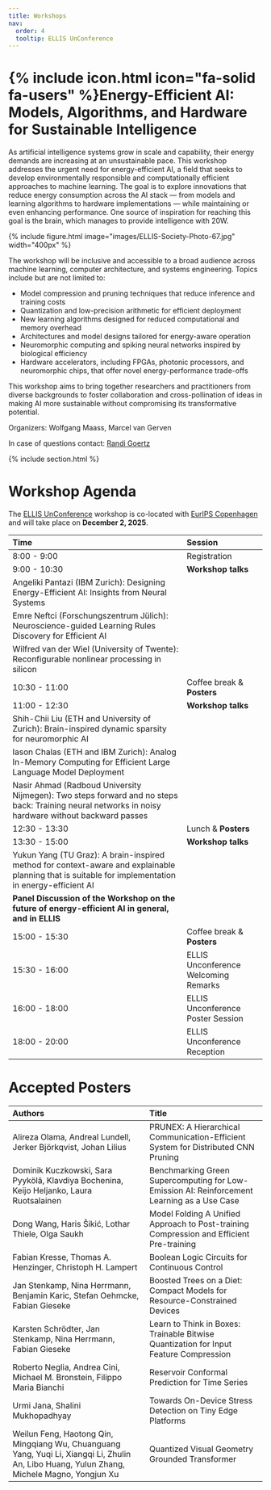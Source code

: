 ```yaml
---
title: Workshops
nav:
  order: 4
  tooltip: ELLIS UnConference
---
```


# {% include icon.html icon="fa-solid fa-users" %}Energy-Efficient AI: Models, Algorithms, and Hardware for Sustainable Intelligence

As artificial intelligence systems grow in scale and capability, their energy demands are increasing at an unsustainable pace. This workshop addresses the urgent need for energy-efficient AI, a field that seeks to develop environmentally responsible and computationally efficient approaches to machine learning. The goal is to explore innovations that reduce energy consumption across the AI stack — from models and learning algorithms to hardware implementations — while maintaining or even enhancing performance. One source of inspiration for reaching this goal is the brain, which manages to provide intelligence with 20W. 

{% include figure.html image="images/ELLIS-Society-Photo-67.jpg" width="400px" %}

The workshop will be inclusive and accessible to a broad audience across machine learning, computer architecture, and systems engineering. Topics include but are not limited to: 

- Model compression and pruning techniques that reduce inference and training costs
- Quantization and low-precision arithmetic for efficient deployment
- New learning algorithms designed for reduced computational and memory overhead
- Architectures and model designs tailored for energy-aware operation
- Neuromorphic computing and spiking neural networks inspired by biological efficiency
- Hardware accelerators, including FPGAs, photonic processors, and neuromorphic chips, that offer novel energy-performance trade-offs

This workshop aims to bring together researchers and practitioners from diverse backgrounds to foster collaboration and cross-pollination of ideas in making AI more sustainable without compromising its transformative potential.

Organizers: Wolfgang Maass, Marcel van Gerven

In case of questions contact: [Randi Goertz](mailto:randi.goertz@tugraz.at)

{% include section.html %}

# Workshop Agenda

The [ELLIS UnConference](https://eurips.cc/ellis/) workshop is co-located with [EurIPS Copenhagen](https://eurips.cc/) and will take place on **December 2, 2025**.

**Time** | **Session**
:--------|:-----------
8:00 - 9:00 | Registration  
9:00 - 10:30 | **Workshop talks**
  |  Angeliki Pantazi (IBM Zurich): Designing Energy-Efficient AI: Insights from Neural Systems  
  |  Emre Neftci (Forschungszentrum Jülich): Neuroscience-guided Learning Rules Discovery for Efficient AI
  |  Wilfred van der Wiel (University of Twente): Reconfigurable nonlinear processing in silicon
10:30 - 11:00 | Coffee break & **Posters**
11:00 - 12:30 | **Workshop talks** 
  |  Shih-Chii Liu (ETH and University of Zurich): Brain-inspired dynamic sparsity for neuromorphic AI  
  |  Iason Chalas (ETH and IBM Zurich): Analog In-Memory Computing for Efficient Large Language Model Deployment
  |  Nasir Ahmad (Radboud University Nijmegen): Two steps forward and no steps back: Training neural networks in noisy hardware without backward passes
12:30 - 13:30 | Lunch & **Posters**
13:30 - 15:00 | **Workshop talks** 
  |  Yukun Yang (TU Graz): A brain-inspired method for context-aware and explainable planning that is suitable for implementation in energy-efficient AI
  | **Panel Discussion of the Workshop on the future of energy-efficient AI in general, and in ELLIS**
15:00 - 15:30 | Coffee break & **Posters**
15:30 - 16:00 | ELLIS Unconference Welcoming Remarks  
16:00 - 18:00 | ELLIS Unconference Poster Session  
18:00 - 20:00 | ELLIS Unconference Reception

# Accepted Posters 

**Authors**|**Title**
:--------|:-----------
Alireza Olama, Andreal Lundell, Jerker Björkqvist, Johan Lilius | PRUNEX: A Hierarchical Communication-Efficient System for Distributed CNN Pruning
Dominik Kuczkowski, Sara Pyykölä, Klavdiya Bochenina, Keijo Heljanko, Laura Ruotsalainen | Benchmarking Green Supercomputing for Low-Emission AI: Reinforcement Learning as a Use Case
Dong Wang, Haris Šikić, Lothar Thiele, Olga Saukh | Model Folding A Unified Approach to Post-training Compression and Efficient Pre-training
Fabian Kresse, Thomas A. Henzinger, Christoph H. Lampert | Boolean Logic Circuits for Continuous Control
Jan Stenkamp, Nina Herrmann, Benjamin Karic, Stefan Oehmcke, Fabian Gieseke | Boosted Trees on a Diet: Compact Models for Resource-Constrained Devices
Karsten Schrödter, Jan Stenkamp, Nina Herrmann, Fabian Gieseke | Learn to Think in Boxes: Trainable Bitwise Quantization for Input Feature Compression
Roberto Neglia, Andrea Cini, Michael M. Bronstein, Filippo Maria Bianchi | Reservoir Conformal Prediction for Time Series
Urmi Jana, Shalini Mukhopadhyay | Towards On-Device Stress Detection on Tiny Edge Platforms
Weilun Feng, Haotong Qin, Mingqiang Wu, Chuanguang Yang, Yuqi Li, Xiangqi Li, Zhulin An, Libo Huang, Yulun Zhang, Michele Magno, Yongjun Xu | Quantized Visual Geometry Grounded Transformer